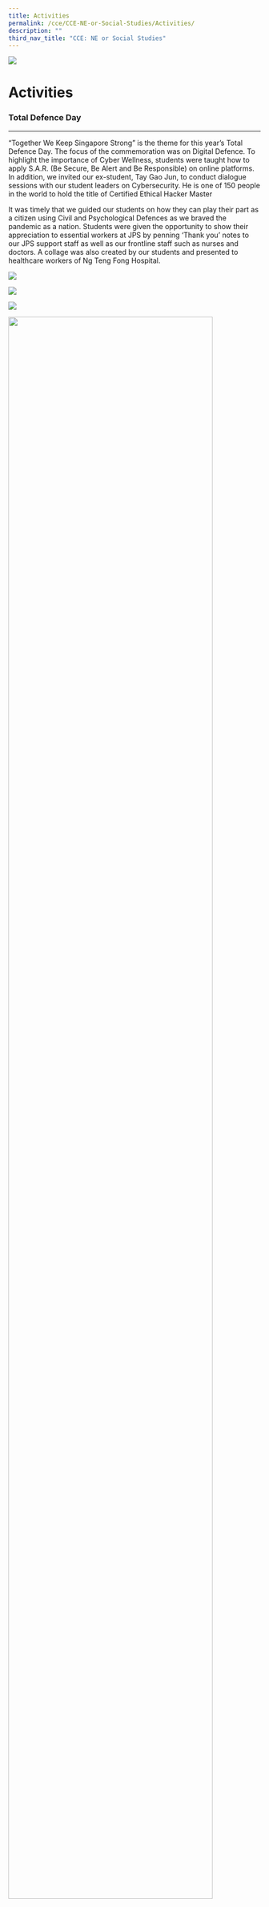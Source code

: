 ```yaml
---
title: Activities
permalink: /cce/CCE-NE-or-Social-Studies/Activities/
description: ""
third_nav_title: "CCE: NE or Social Studies"
---
```

![](/images/Banner.png)

Activities
==========


### Total Defence Day
------

“Together We Keep Singapore Strong” is the theme for this year’s Total Defence Day. The focus of the commemoration was on Digital Defence. To highlight the importance of Cyber Wellness, students were taught how to apply S.A.R. (Be Secure, Be Alert and Be Responsible) on online platforms. In addition, we invited our ex-student, Tay Gao Jun, to conduct dialogue sessions with our student leaders on Cybersecurity. He is one of 150 people in the world to hold the title of Certified Ethical Hacker Master   
  
It was timely that we guided our students on how they can play their part as a citizen using Civil and Psychological Defences as we braved the pandemic as a nation. Students were given the opportunity to show their appreciation to essential workers at JPS by penning ‘Thank you’ notes to our JPS support staff as well as our frontline staff such as nurses and doctors. A collage was also created by our students and presented to healthcare workers of Ng Teng Fong Hospital.


![](/images/Dialogue%20Session%20by%20Tay%20Gao%20Jun%20on%20Cybersecurity%201.jpg)

![](/images/Notes%20of%20Appreciation%201.jpg)

![](/images/Notes%20of%20Appreciation%202.jpg)

<img src="/images/Tay%20Gao%20Jun.jpg" style="width:90%">


### International Friendship Day
------

The school commemorated International Friendship Day on 6 April 2020. The theme for this year was “Beyond Borders”. Friendships across national boundaries is established and maintained through mutual understanding, respect and commitment. With this in mind, the school lined up a series of meaningful activities to engage students in the commemoration of IFD this year.   

  

The assembly programmes talked about the spirit of friendship and interconnectedness between Singapore and other countries around the world. In the face of COVID-19 pandemic, our students got to hear and share about how Singapore, being a member of a global community of nations, had extended help to other countries in times of need.   

  

Students also spent time exploring the various countries ‘assigned’ to them via the  Student Learning Space. They then embarked on virtual flights to the various countries with their uniquely-designed JPS Passports, and participated in the tasks and puzzles assigned in their very own passports. Through the various activities, students get to appreciate the friendship and collaboration among different countries and will remember them in the years to come.

![](/images/Assembly_4.jpg)

![](/images/P1-P6%20Deliverables.jpg)

![](/images/JPS%20Passport.jpg)


### Racial Harmony Day
-----

Jurong Primary School commemorated Racial Harmony Day (RHD) 2020 on 13 July 2020. This year’s theme is Multicultural Singapore. Besides an interesting assembly programme, our students had in-depth class discussions about racial issues and shared their reflections on paper hearts which they designed themselves. The RHD team also prepared a special learning package on the Singapore Student Learning Portal (SLS) to engage students to learn more about the diverse races in Singapore through fun activities such as quizzes, songs and even a virtual tour.  
  
The COVID-19 pandemic has brought issues of racism to the fore. Social cohesion is especially important during times like this. Viruses do not discriminate, people do. It is especially important during this period that we stay united so we can emerge a stronger and cohesive Singapore. The activities and the rich discussions amongst students and staff paved the way for an ever deeper understanding and appreciation of racial cohesion.

![](/images/Students%20in%20Ethnic%20Costume%20Assembly.jpeg)

![](/images/Class%20Craft%20Assembly.jpg)